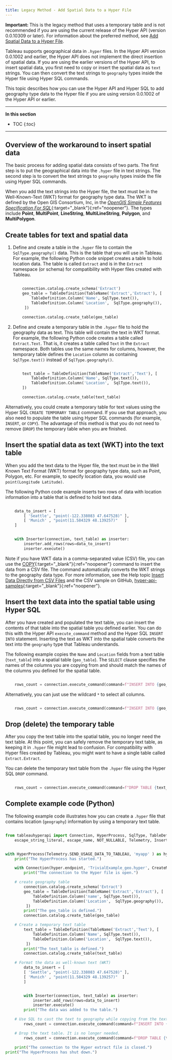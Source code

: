 ```yaml
---
title: Legacy Method - Add Spatial Data to a Hyper File
---
```



<div class="alert alert-info" > <b>Important: </b>
 This is the legacy method that uses a temporary table and is not recommended if you are using the current release of the Hyper API (version 0.0.10309 or later). For information about the preferred method, see <a href="https://help.tableau.com/current/api/hyper_api/en-us/docs/hyper_api_geodata.html">Add Spatial Data to a Hyper File</a>.
</div>


Tableau supports geographical data in `.hyper` files. In the Hyper API version 0.0.1002 and earlier, the Hyper API does not implement the direct insertion of spatial data. If you are using the earlier versions of the Hyper API, to insert spatial data, you first need to copy or insert the spatial data as `text` strings. You can then convert the text strings to `geography` types inside the Hyper file using Hyper SQL commands.

This topic describes how you can use the Hyper API and Hyper SQL to add geography type data to the Hyper file if you are using version 0.0.1002 of the Hyper API or earlier.

---

**In this section**

* TOC
{:toc}

---

## Overview of the workaround to insert spatial data

The basic process for adding spatial data consists of two parts. The first step is to put the geographical data into the `.hyper` file in text strings. The second step is to convert the text strings to `geography` types inside the file using Hyper SQL commands.

When you add the text strings into the Hyper file, the text must be in the Well-Known-Text (WKT) format for geography type data. The WKT is defined by the Open GIS Consortium, Inc, in the [*OpenGIS Simple Features Specification For SQL*](https://www.opengeospatial.org/standards/sfa){:target="_blank"}{:ref="noopener"}. The types include **Point**, **MultiPoint**, **LineString**, **MultiLineString**, **Polygon**, and **MultiPolygon**.

## Create tables for text and spatial data

1. Define and create a table in the `.hyper` file to contain the `SqlType.geography()` data. This is the table that you will use in Tableau. For example, the following Python code snippet creates a table to hold location data. The table is called `Extract` and is in the `Extract` namespace (or schema) for compatibility with Hyper files created with Tableau.


    ```python

        connection.catalog.create_schema('Extract')
        geo_table = TableDefinition(TableName('Extract','Extract'), [
            TableDefinition.Column('Name', SqlType.text()),
            TableDefinition.Column('Location',  SqlType.geography()),
         ])

        connection.catalog.create_table(geo_table)

    ```

2. Define and create a temporary table in the `.hyper` file to hold the geography data as text. This table will contain the text in WKT format. For example, the following Python code creates a table called `Extract.Text`. That is, it creates a table called `Text` in the `Extract` namespace. Both tables use the same names for columns, however, the temporary table defines the `Location` column as containing `SqlType.text()` instead of `SqlType.geography()`. 

    ```python

        text_table = TableDefinition(TableName('Extract','Text'), [
            TableDefinition.Column('Name', SqlType.text()),
            TableDefinition.Column('Location',  SqlType.text()),
        ])

        connection.catalog.create_table(text_table)

    ```

Alternatively, you could create a temporary table for text values using the Hyper SQL `CREATE TEMPORARY TABLE` command. If you use that approach, you also need to populate the table using Hyper SQL commands (for example, `INSERT`, or `COPY`). The advantage of this method is that you do not need to remove (`DROP`) the temporary table when you are finished.

## Insert the spatial data as text (WKT) into the text table

When you add the text data to the Hyper file, the text must be in the Well Known Text Format (WKT) format for geography type data, such as Point, Polygon, etc. For example, to specify location data, you would use `point(Longitude Latitude)`.

The following Python code example inserts two rows of data with location information into a table that is defined to hold text data.

```python

    data_to_insert = [
        [ 'Seattle', "point(-122.338083 47.647528)" ],
        [ 'Munich' , "point(11.584329 48.139257)"   ]
    ]


    with Inserter(connection, text_table) as inserter:
        inserter.add_rows(rows=data_to_insert)
        inserter.execute()

```

Note if you have WKT data in a comma-separated value (CSV) file, you can use the [COPY](../reference/sql/sql-copy.html){:target="_blank"}{:ref="noopener"} command to insert the data from a CSV file. The command automatically converts the WKT strings to the geography data type. For more information, see the Help topic [Insert Data Directly from CSV Files]({{site.baseurl}}/docs/hyper_api_insert_csv.html) and the CSV sample on GitHub, [hyper-api-samples](https://github.com/tableau/hyper-api-samples){:target="_blank"}{:ref="noopener"}.


## Insert the text data into the spatial table using Hyper SQL

After you have created and populated the text table, you can insert the contents of that table into the spatial table you defined earlier.  You can do this with the Hyper API `execute_command` method and the Hyper SQL `INSERT INTO` statement. Inserting the text as WKT into the spatial table converts the text into the `geography` type that Tableau understands.

The following example copies the `Name` and `Location` fields from a text table (`text_table`) into a spatial table (`geo_table`). The `SELECT` clause specifies the names of the columns you are copying from and should match the names of the columns you defined for the spatial table. 

```python

    rows_count = connection.execute_command(command=f"INSERT INTO {geo_table.table_name} SELECT {escape_name('Name')}, {escape_name('Location')} FROM {text_table.table_name};")

```

Alternatively, you can just use the wildcard `*` to select all columns.

```python

    rows_count = connection.execute_command(command=f"INSERT INTO {geo_table.table_name} SELECT * FROM {text_table.table_name};")

```


## Drop (delete) the temporary table

After you copy the text table into the spatial table, you no longer need the text table. At this point, you can safely remove the temporary text table, as keeping it in `.hyper` file might lead to confusion. For compatibility with Hyper files created by Tableau, you might want to have a single table called `Extract.Extract`.

You can delete the temporary text table from the `.hyper` file using the Hyper SQL `DROP` command.

```python

    rows_count = connection.execute_command(command=f"DROP TABLE {text_table.table_name};")


```


## Complete example code (Python)

The following example code illustrates how you can create a `.hyper` file that contains location (`geography`) information by using a temporary text table.


```python

from tableauhyperapi import Connection, HyperProcess, SqlType, TableDefinition, \
    escape_string_literal, escape_name, NOT_NULLABLE, Telemetry, Inserter, CreateMode, TableName


with HyperProcess(Telemetry.SEND_USAGE_DATA_TO_TABLEAU, 'myapp' ) as hyper:
    print("The HyperProcess has started.")

    with Connection(hyper.endpoint, 'TrivialExample_geo.hyper', CreateMode.CREATE_AND_REPLACE) as connection:
        print("The connection to the Hyper file is open.")

    # create geography table
        connection.catalog.create_schema('Extract')
        geo_table = TableDefinition(TableName('Extract','Extract'), [
            TableDefinition.Column('name', SqlType.text()),
            TableDefinition.Column('Location',  SqlType.geography()),
         ])
        print("The geo_table is defined.")
        connection.catalog.create_table(geo_table)

    # Create a temporary text table
        text_table = TableDefinition(TableName('Extract','Text'), [
            TableDefinition.Column('Name', SqlType.text()),
            TableDefinition.Column('Location',  SqlType.text()),
         ])
        print("The text_table is defined.")
        connection.catalog.create_table(text_table)

    # Format the data as well-known text (WKT)
        data_to_insert = [
        [ 'Seattle', "point(-122.338083 47.647528)" ],
        [ 'Munich' , "point(11.584329 48.139257)"  ]
        ]


        with Inserter(connection, text_table) as inserter:
            inserter.add_rows(rows=data_to_insert)
            inserter.execute()
        print("The data was added to the table.")

    # Use SQL to cast the text to geography while copying from the text table to the geography table
        rows_count = connection.execute_command(command=f"INSERT INTO {geo_table.table_name} SELECT * FROM {text_table.table_name};")

    # Drop the text table. It is no longer needed.
        rows_count = connection.execute_command(command=f"DROP TABLE {text_table.table_name};")

    print("The connection to the Hyper extract file is closed.")
print("The HyperProcess has shut down.")

```
